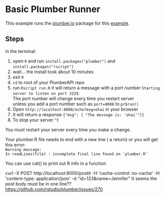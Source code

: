 # Basic Plumber Runner

This example runs the [plumber.io](https://www.rplumber.io/) package for this [example]( https://www.rplumber.io/docs/quickstart.html#quickstart).

## Steps
in the terminal:
1. open `R` and run `install.packages("plumber")` and `install.packages("rscript")`
2. wait... the install took about 10 minutes
3. exit `R`
4. `cd` to root of your PlumberAPI repo 
5. run `Rscript run.R` it will return a message with a port number
`Starting server to listen on port 3229`.  
The port number will change every time you restart server   
unless you add a port number such as `port=8008` to `pr$run()`
6. Open `http://localhost:8008/echo?msg=ohai` in your browser
7. It will return a response `{"msg": [ "The message is: 'ohai'"]}`
8. To stop your server `^C`

You must restart your server every time you make a change.

Your plumber.R file needs to end with a new line ( a return) or you will get this error:  
`Warning message:  `  
`In readLines(file) : incomplete final line found on 'plumber.R'`

You can use cat() to print out R info in a function

curl -X POST http://localhost:8000/postit  -H 'cache-control: no-cache' -H 'content-type: application/json' -d "id=123&name=Jennifer"
It seems the post body must be in one line??
https://github.com/rstudio/plumber/issues/270